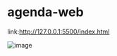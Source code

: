 # agenda-web
link:http://127.0.0.1:5500/index.html

![image](https://github.com/user-attachments/assets/543bda83-6c0d-4a2c-b5a9-ca50f0d74eac)
